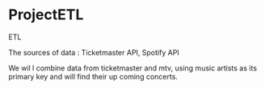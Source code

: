 # ProjectETL
ETL

The sources of data : Ticketmaster API, Spotify API

We wil
l combine data from ticketmaster and mtv, using music artists as its primary key and will find their up coming concerts. 
